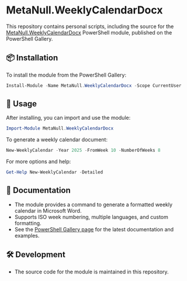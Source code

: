 
# MetaNull.WeeklyCalendarDocx

This repository contains personal scripts, including the source for the [MetaNull.WeeklyCalendarDocx](https://www.powershellgallery.com/packages/MetaNull.WeeklyCalendarDocx) PowerShell module, published on the PowerShell Gallery.

## 📦 Installation

To install the module from the PowerShell Gallery:

```powershell
Install-Module -Name MetaNull.WeeklyCalendarDocx -Scope CurrentUser
```

## 🚀 Usage

After installing, you can import and use the module:

```powershell
Import-Module MetaNull.WeeklyCalendarDocx
```

To generate a weekly calendar document:

```powershell
New-WeeklyCalendar -Year 2025 -FromWeek 10 -NumberOfWeeks 8
```

For more options and help:

```powershell
Get-Help New-WeeklyCalendar -Detailed
```

## 📄 Documentation

- The module provides a command to generate a formatted weekly calendar in Microsoft Word.
- Supports ISO week numbering, multiple languages, and custom formatting.
- See the [PowerShell Gallery page](https://www.powershellgallery.com/packages/MetaNull.WeeklyCalendarDocx) for the latest documentation and examples.

## 🛠️ Development

- The source code for the module is maintained in this repository.

